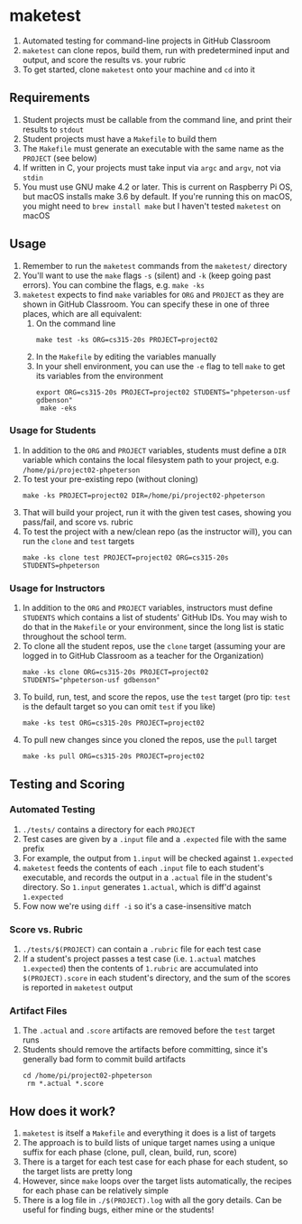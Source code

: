 # maketest
1. Automated testing for command-line projects in GitHub Classroom
1. `maketest` can clone repos, build them, run with predetermined input and output, 
and score the results vs. your rubric
1. To get started, clone `maketest` onto your machine and `cd` into it

## Requirements
1. Student projects must be callable from the command line, and print their results to `stdout`
1. Student projects must have a `Makefile` to build them
1. The `Makefile` must generate an executable with the same name as the `PROJECT` (see below)
1. If written in C, your projects must take input via `argc` and `argv`, not via `stdin`
1. You must use GNU make 4.2 or later. This is current on Raspberry Pi OS, but macOS installs 
make 3.6 by default. If you're running this on macOS, you might need to `brew install make` 
but I haven't tested `maketest` on macOS

## Usage 

1. Remember to run the `maketest` commands from the `maketest/` directory
1. You'll want to use the `make` flags `-s` (silent) and `-k` (keep going past errors). You can 
combine the flags, e.g. `make -ks`
1. `maketest` expects to find `make` variables for `ORG` and `PROJECT` as they are 
shown in GitHub Classroom. You can specify these in one of three places, which are all equivalent:
    1. On the command line
        <pre><code>make test -ks ORG=cs315-20s PROJECT=project02</code></pre>
    1. In the `Makefile` by editing the variables manually
    1. In your shell environment, you can use the `-e` flag to tell `make` to get its variables 
    from the environment
        <pre><code>export ORG=cs315-20s PROJECT=project02 STUDENTS="phpeterson-usf gdbenson"
        make -eks</code></pre>

### Usage for Students
1. In addition to the `ORG` and `PROJECT` variables, students must define a `DIR` variable
which contains the local filesystem path to your project, e.g. `/home/pi/project02-phpeterson`
1. To test your pre-existing repo (without cloning)
    <pre><code>make -ks PROJECT=project02 DIR=/home/pi/project02-phpeterson</code></pre> 
1. That will build your project, run it with the given test cases, showing you pass/fail, 
and score vs. rubric
1. To test the project with a new/clean repo (as the instructor will), you can run the `clone` 
and `test` targets
    <pre><code>make -ks clone test PROJECT=project02 ORG=cs315-20s STUDENTS=phpeterson</code></pre>

### Usage for Instructors
1. In addition to the `ORG` and `PROJECT` variables, instructors must define `STUDENTS` which 
contains a list of students' GitHub IDs. You may wish to do that in the `Makefile` or your 
environment, since the long list is static throughout the school term.
1. To clone all the student repos, use the `clone` target (assuming your are logged in to 
GitHub Classroom as a teacher for the Organization)
    <pre><code>make -ks clone ORG=cs315-20s PROJECT=project02 STUDENTS="phpeterson-usf gdbenson"</code></pre> 
1. To build, run, test, and score the repos, use the `test` target (pro tip: `test` is
    the default target so you can omit `test` if you like)
    <pre><code>make -ks test ORG=cs315-20s PROJECT=project02</code></pre>
1. To pull new changes since you cloned the repos, use the `pull` target
    <pre><code>make -ks pull ORG=cs315-20s PROJECT=project02</code></pre>

## Testing and Scoring

### Automated Testing
1. `./tests/` contains a directory for each `PROJECT`
1. Test cases are given by a `.input` file and a `.expected` file with the same prefix
1. For example, the output from `1.input` will be checked against `1.expected`
1. `maketest` feeds the contents of each `.input` file to each student's executable, 
and records the output in a `.actual` file in the student's directory. So `1.input` generates 
`1.actual`, which is diff'd against `1.expected`
1. Fow now we're using `diff -i` so it's a case-insensitive match

### Score vs. Rubric
1. `./tests/$(PROJECT)` can contain a `.rubric` file for each test case
1. If a student's project passes a test case (i.e. `1.actual` matches `1.expected`) then the 
contents of `1.rubric` are accumulated into `$(PROJECT).score` in each student's directory, 
and the sum of the scores is reported in `maketest` output

### Artifact Files
1. The `.actual` and `.score` artifacts are removed before the `test` target runs
1. Students should remove the artifacts before committing, since it's generally bad form
to commit build artifacts
    <pre><code>cd /home/pi/project02-phpeterson
    rm *.actual *.score</code></pre> 

## How does it work?
1. `maketest` is itself a `Makefile` and everything it does is a list of targets
1. The approach is to build lists of unique target names using a unique suffix for
each phase (clone, pull, clean, build, run, score)
1. There is a target for each test case for each phase for each student, so the target lists
are pretty long
1. However, since `make` loops over the target lists automatically, the recipes for each phase
can be relatively simple
1. There is a log file in `./$(PROJECT).log` with all the gory details. Can be useful for 
finding bugs, either mine or the students!
